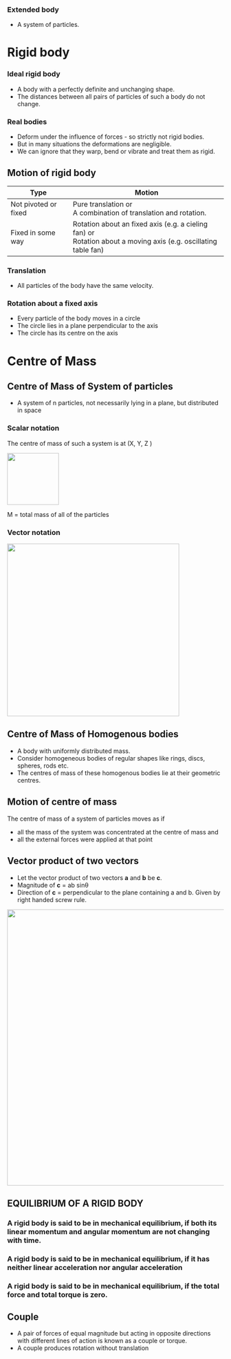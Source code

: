 ### Extended body
* A system of particles.

# Rigid body
### Ideal rigid body
* A body with a perfectly definite and unchanging shape. 
* The distances between all pairs of particles of such a body do not change.
### Real bodies
* Deform under the influence of forces - so strictly not rigid bodies.
* But in many situations the deformations are negligible.
* We can ignore that they warp, bend or vibrate and treat them as rigid.

## Motion of rigid body
|Type| Motion|
|-|-|
|Not pivoted or fixed | Pure translation or <br> A combination of translation and rotation.|
|Fixed in some way | Rotation about an fixed axis (e.g. a cieling fan) or <br> Rotation about a moving axis (e.g. oscillating table fan)|

### Translation
* All particles of the body have the same velocity.
### Rotation about a fixed axis
* Every particle of the body moves in a circle
* The circle lies in a plane perpendicular to the axis 
* The circle has its centre on the axis

# Centre of Mass
## Centre of Mass of System of particles
* A system of n particles, not necessarily lying in a plane, but distributed in space
### Scalar notation
The centre of mass of such a system is at (X, Y, Z )

<img width=120 src="https://user-images.githubusercontent.com/20998959/153767157-6b878bcd-d022-4f07-a8bd-356c44e1dc52.png">

M = total mass of all of the particles

### Vector notation
<img width=400 src="https://user-images.githubusercontent.com/20998959/153767439-b8eb8aaf-4737-4d71-85ed-3d561ef1695a.png">

## Centre of Mass of Homogenous bodies
* A body with uniformly distributed mass.
* Consider homogeneous bodies of regular shapes like rings, discs, spheres, rods etc.
* The centres of mass of these homogenous bodies lie at their geometric centres.

## Motion of centre of mass
The centre of mass of a system of particles moves as if 
* all the mass of the system was concentrated at the centre of mass and 
* all the external forces were applied at that point

## Vector product of two vectors
* Let the vector product of two vectors **a** and **b** be **c**.
* Magnitude of **c** = ab sinθ
* Direction of **c** = perpendicular to the plane containing a and b. Given by right handed screw rule.

<img width=640 src="https://user-images.githubusercontent.com/20998959/153769650-57480165-77f9-4de7-b476-8a05accaebf1.png">

## EQUILIBRIUM OF A RIGID BODY
### A rigid body is said to be in mechanical equilibrium, if both its linear momentum and angular momentum are not changing with time.
### A rigid body is said to be in mechanical equilibrium, if it has neither linear acceleration nor angular acceleration
### A rigid body is said to be in mechanical equilibrium, if the total force and total torque is zero.

## Couple
* A pair of forces of equal magnitude but acting in opposite directions with different lines of action is known as a couple or torque. 
* A couple produces rotation without translation
